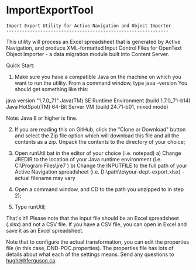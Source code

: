 # ImportExportTool
	Import Export Utility for Active Navigation and Object Importer
	--------------------------------------------------------------
This utility will process an Excel spreadsheet that is generated by Active Navigation, and produce XML-formatted Input Control Files for  OpenText Object Importer - a data migration module built into Content Server.

Quick Start:
1) Make sure you have a compatible Java on the machine on which you want to run the utility. From a command window, type java -version
You should get something like this:

java version "1.7.0_71"
Java(TM) SE Runtime Environment (build 1.7.0_71-b14)
Java HotSpot(TM) 64-Bit Server VM (build 24.71-b01, mixed mode)

Note: Java 8 or higher is fine.

2) If you are reading this on GitHub, click the "Clone or Download" button and select the Zip file option which will download this file and all the contents as a zip.  Unpack the contents to the directory of your choice;

3) Open runUtil.bat in the editor of your choice (i.e. notepad)
	a) Change JREDIR to the location of your Java runtime environment (i.e. C:\Program Files\jre7 )
	b) Change the INPUTFILE to the full path of your Active Navigation spreadsheet (i.e. D:\path\to\your-dept-export.xlsx) - actual filename may vary
	
3) Open a command window, and CD to the path you unzipped to in step 2);

4) Type runUtil;

That's it!!
Please note that the input file should be an Excel spreadsheet (.xlsx) and not a CSV file. If you have a CSV file, you can open in Excel and save it as an Excel spreadsheet.

Note that to configure the actual transformation, you can edit the properties file (in this case, DND-POC.properties). The properties
file has lots of details about what each of the settings means. Send any questions to hugh@hferguson.ca.

